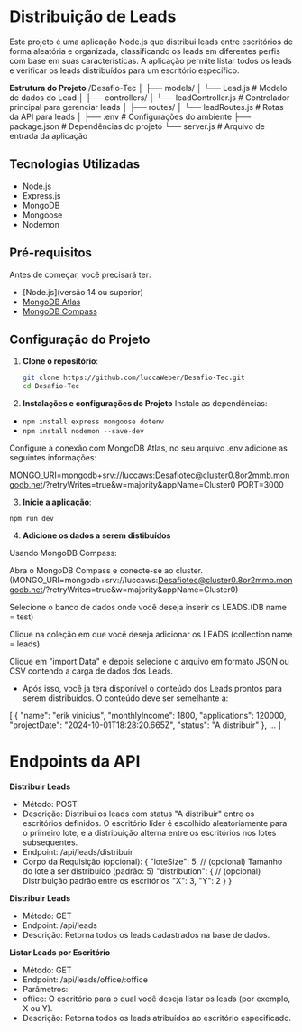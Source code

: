# Distribuição de Leads

Este projeto é uma aplicação Node.js que distribui leads entre escritórios de forma aleatória e organizada, classificando os leads em diferentes perfis com base em suas características. A aplicação permite listar todos os leads e verificar os leads distribuídos para um escritório específico.

**Estrutura do Projeto**
/Desafio-Tec
│
├── models/
│   └── Lead.js           # Modelo de dados do Lead
│
├── controllers/
│   └── leadController.js  # Controlador principal para gerenciar leads
│
├── routes/
│   └── leadRoutes.js      # Rotas da API para leads
│
├── .env                   # Configurações do ambiente
├── package.json           # Dependências do projeto
└── server.js              # Arquivo de entrada da aplicação


## Tecnologias Utilizadas

- Node.js
- Express.js
- MongoDB
- Mongoose
- Nodemon

## Pré-requisitos

Antes de começar, você precisará ter:

- [Node.js](versão 14 ou superior)
- [MongoDB Atlas](https://www.mongodb.com/cloud/atlas)
- [MongoDB Compass](https://www.mongodb.com/try/download/compass)

## Configuração do Projeto

1. **Clone o repositório**:
   ```bash
   git clone https://github.com/luccaWeber/Desafio-Tec.git
   cd Desafio-Tec

2. **Instalações e configurações do Projeto**
Instale as dependências:
- `npm install express mongoose dotenv`
- `npm install nodemon --save-dev`


Configure a conexão com MongoDB Atlas, no seu arquivo .env adicione as seguintes informações:

MONGO_URI=mongodb+srv://luccaws:Desafiotec@cluster0.8or2mmb.mongodb.net/?retryWrites=true&w=majority&appName=Cluster0
PORT=3000 

3. **Inicie a aplicação**:

`npm run dev`

4. **Adicione os dados a serem distibuídos**

Usando MongoDB Compass:

Abra o MongoDB Compass e conecte-se ao cluster.(MONGO_URI=mongodb+srv://luccaws:Desafiotec@cluster0.8or2mmb.mongodb.net/?retryWrites=true&w=majority&appName=Cluster0)

Selecione o banco de dados onde você deseja inserir os LEADS.(DB name = test)

Clique na coleção em que você deseja adicionar os LEADS (collection name = leads).

Clique em "import Data" e depois selecione o arquivo em formato JSON ou CSV contendo a carga de dados dos Leads.

- Após isso, você ja terá disponível o conteúdo dos Leads prontos para serem distribuídos. O conteúdo deve ser semelhante a:

[
    {
        "name": "erik vinicius",
        "monthlyIncome": 1800,
        "applications": 120000,
        "projectDate": "2024-10-01T18:28:20.665Z",
        "status": "A distribuir"
    },
    ...
]


# Endpoints da API

**Distribuir Leads**
- Método: POST
- Descrição: Distribui os leads com status "A distribuir" entre os escritórios definidos. O escritório líder é escolhido aleatoriamente para o primeiro lote, e a distribuição alterna entre os escritórios nos lotes subsequentes.
- Endpoint: /api/leads/distribuir
- Corpo da Requisição (opcional):
{
  "loteSize": 5, // (opcional) Tamanho do lote a ser distribuído (padrão: 5)
  "distribution": { // (opcional) Distribuição padrão entre os escritórios
    "X": 3,
    "Y": 2
  }
} 

**Distribuir Leads**
- Método: GET
- Endpoint: /api/leads
- Descrição: Retorna todos os leads cadastrados na base de dados.

**Listar Leads por Escritório**
- Método: GET
- Endpoint: /api/leads/office/:office
- Parâmetros:
- office: O escritório para o qual você deseja listar os leads (por exemplo, X ou Y).
- Descrição: Retorna todos os leads atribuídos ao escritório especificado.
